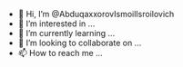 - 👋 Hi, I’m @AbduqaxxorovIsmoilIsroilovich
- 👀 I’m interested in ...
- 🌱 I’m currently learning ...
- 💞️ I’m looking to collaborate on ...
- 📫 How to reach me ...

<!---
AbduqaxxorovIsmoilIsroilovich/AbduqaxxorovIsmoilIsroilovich is a ✨ special ✨ repository because its `README.md` (this file) appears on your GitHub profile.
You can click the Preview link to take a look at your changes.
--->
